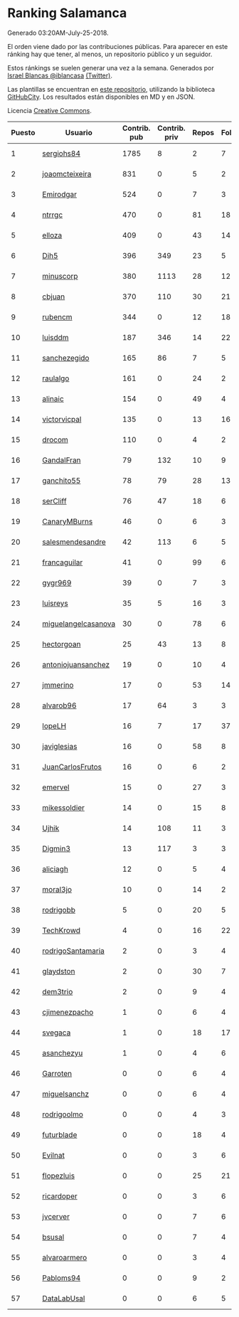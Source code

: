 # Ranking Salamanca

Generado 03:20AM-July-25-2018.

El orden viene dado por las contribuciones públicas. Para aparecer en este ránking hay que tener, al menos, un repositorio público y un seguidor.

Estos ránkings se suelen generar una vez a la semana. Generados por [Israel Blancas @iblancasa](https://github.com/iblancasa/) [(Twitter)](https://twitter.com/iblancasa).

Las plantillas se encuentran en [este repositorio](https://github.com/iblancasa/GH-Spanish-Ranking), utilizando la biblioteca [GitHubCity](https://github.com/iblancasa/GitHubCity). Los resultados están disponibles en MD y en JSON.

Licencia [Creative Commons](https://creativecommons.org/licenses/by/4.0/).

| Puesto   |  Usuario  | Contrib. pub | Contrib. priv |Repos| Followers | Desde |  Avatar  |
|----------|-----------|--------------|---------------|-----|-----------|-------|----------|
|1|[sergiohs84](https://github.com/sergiohs84)|1785|8|2|7|2015-03-28|![sergiohs84]()|
|2|[joaomcteixeira](https://github.com/joaomcteixeira)|831|0|5|2|2012-11-27|![joaomcteixeira]()|
|3|[Emirodgar](https://github.com/Emirodgar)|524|0|7|3|2013-04-30|![Emirodgar]()|
|4|[ntrrgc](https://github.com/ntrrgc)|470|0|81|18|2011-08-24|![ntrrgc]()|
|5|[elloza](https://github.com/elloza)|409|0|43|14|2015-02-24|![elloza]()|
|6|[Dih5](https://github.com/Dih5)|396|349|23|5|2015-04-22|![Dih5]()|
|7|[minuscorp](https://github.com/minuscorp)|380|1113|28|12|2013-03-09|![minuscorp]()|
|8|[cbjuan](https://github.com/cbjuan)|370|110|30|21|2012-12-01|![cbjuan]()|
|9|[rubencm](https://github.com/rubencm)|344|0|12|18|2011-06-29|![rubencm]()|
|10|[luisddm](https://github.com/luisddm)|187|346|14|22|2012-12-06|![luisddm]()|
|11|[sanchezegido](https://github.com/sanchezegido)|165|86|7|5|2015-11-08|![sanchezegido]()|
|12|[raulalgo](https://github.com/raulalgo)|161|0|24|2|2014-07-03|![raulalgo]()|
|13|[alinaic](https://github.com/alinaic)|154|0|49|4|2018-03-16|![alinaic]()|
|14|[victorvicpal](https://github.com/victorvicpal)|135|0|13|16|2014-12-02|![victorvicpal]()|
|15|[drocom](https://github.com/drocom)|110|0|4|2|2017-10-05|![drocom]()|
|16|[GandalFran](https://github.com/GandalFran)|79|132|10|9|2017-07-07|![GandalFran]()|
|17|[ganchito55](https://github.com/ganchito55)|78|79|28|13|2013-06-17|![ganchito55]()|
|18|[serCliff](https://github.com/serCliff)|76|47|18|6|2015-07-27|![serCliff]()|
|19|[CanaryMBurns](https://github.com/CanaryMBurns)|46|0|6|3|2015-11-07|![CanaryMBurns]()|
|20|[salesmendesandre](https://github.com/salesmendesandre)|42|113|6|5|2016-04-03|![salesmendesandre]()|
|21|[francaguilar](https://github.com/francaguilar)|41|0|99|6|2015-03-19|![francaguilar]()|
|22|[gygr969](https://github.com/gygr969)|39|0|7|3|2015-11-14|![gygr969]()|
|23|[luisreys](https://github.com/luisreys)|35|5|16|3|2015-11-18|![luisreys]()|
|24|[miguelangelcasanova](https://github.com/miguelangelcasanova)|30|0|78|6|2011-04-02|![miguelangelcasanova]()|
|25|[hectorgoan](https://github.com/hectorgoan)|25|43|13|8|2013-08-12|![hectorgoan]()|
|26|[antoniojuansanchez](https://github.com/antoniojuansanchez)|19|0|10|4|2013-10-01|![antoniojuansanchez]()|
|27|[jmmerino](https://github.com/jmmerino)|17|0|53|14|2011-10-26|![jmmerino]()|
|28|[alvarob96](https://github.com/alvarob96)|17|64|3|3|2018-02-23|![alvarob96]()|
|29|[lopeLH](https://github.com/lopeLH)|16|7|17|37|2014-04-29|![lopeLH]()|
|30|[javiglesias](https://github.com/javiglesias)|16|0|58|8|2014-10-06|![javiglesias]()|
|31|[JuanCarlosFrutos](https://github.com/JuanCarlosFrutos)|16|0|6|2|2017-02-23|![JuanCarlosFrutos]()|
|32|[emervel](https://github.com/emervel)|15|0|27|3|2014-05-11|![emervel]()|
|33|[mikessoldier](https://github.com/mikessoldier)|14|0|15|8|2013-10-23|![mikessoldier]()|
|34|[Ujhik](https://github.com/Ujhik)|14|108|11|3|2017-03-07|![Ujhik]()|
|35|[Digmin3](https://github.com/Digmin3)|13|117|3|3|2014-06-01|![Digmin3]()|
|36|[aliciagh](https://github.com/aliciagh)|12|0|5|4|2012-01-12|![aliciagh]()|
|37|[moral3jo](https://github.com/moral3jo)|10|0|14|2|2010-12-15|![moral3jo]()|
|38|[rodrigobb](https://github.com/rodrigobb)|5|0|20|5|2012-04-12|![rodrigobb]()|
|39|[TechKrowd](https://github.com/TechKrowd)|4|0|16|22|2015-10-10|![TechKrowd]()|
|40|[rodrigoSantamaria](https://github.com/rodrigoSantamaria)|2|0|3|4|2012-04-02|![rodrigoSantamaria]()|
|41|[glaydston](https://github.com/glaydston)|2|0|30|7|2012-08-11|![glaydston]()|
|42|[dem3trio](https://github.com/dem3trio)|2|0|9|4|2011-05-05|![dem3trio]()|
|43|[cjimenezpacho](https://github.com/cjimenezpacho)|1|0|6|4|2012-09-26|![cjimenezpacho]()|
|44|[svegaca](https://github.com/svegaca)|1|0|18|17|2010-02-03|![svegaca]()|
|45|[asanchezyu](https://github.com/asanchezyu)|1|0|4|6|2014-05-13|![asanchezyu]()|
|46|[Garroten](https://github.com/Garroten)|0|0|6|4|2008-05-04|![Garroten]()|
|47|[miguelsanchz](https://github.com/miguelsanchz)|0|0|6|4|2012-07-10|![miguelsanchz]()|
|48|[rodrigoolmo](https://github.com/rodrigoolmo)|0|0|4|3|2011-04-09|![rodrigoolmo]()|
|49|[futurblade](https://github.com/futurblade)|0|0|18|4|2012-10-03|![futurblade]()|
|50|[Evilnat](https://github.com/Evilnat)|0|0|3|6|2011-01-12|![Evilnat]()|
|51|[flopezluis](https://github.com/flopezluis)|0|0|25|21|2010-11-01|![flopezluis]()|
|52|[ricardoper](https://github.com/ricardoper)|0|0|3|6|2013-08-04|![ricardoper]()|
|53|[jvcerver](https://github.com/jvcerver)|0|0|7|6|2013-10-22|![jvcerver]()|
|54|[bsusal](https://github.com/bsusal)|0|0|7|4|2014-02-26|![bsusal]()|
|55|[alvaroarmero](https://github.com/alvaroarmero)|0|0|3|4|2016-01-22|![alvaroarmero]()|
|56|[Pabloms94](https://github.com/Pabloms94)|0|0|9|2|2016-02-11|![Pabloms94]()|
|57|[DataLabUsal](https://github.com/DataLabUsal)|0|0|6|5|2016-05-18|![DataLabUsal]()|
